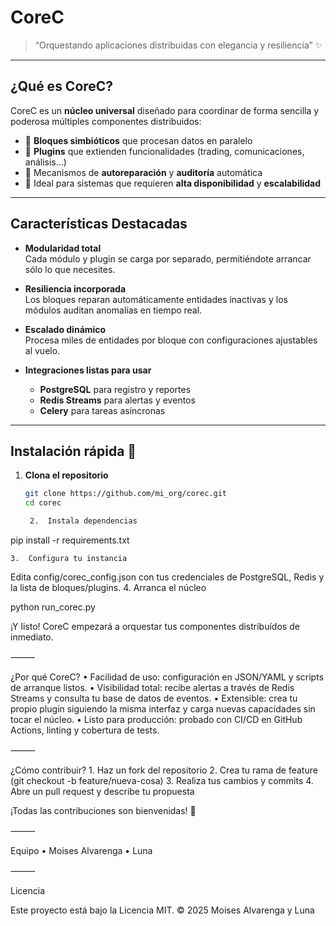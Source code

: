 # CoreC

> “Orquestando aplicaciones distribuidas con elegancia y resiliencia” ✨

---

## ¿Qué es CoreC?

CoreC es un **núcleo universal** diseñado para coordinar de forma sencilla y poderosa múltiples componentes distribuidos:  
- 🤝 **Bloques simbióticos** que procesan datos en paralelo  
- 🔌 **Plugins** que extienden funcionalidades (trading, comunicaciones, análisis…)  
- 🔄 Mecanismos de **autoreparación** y **auditoría** automática  
- 🚀 Ideal para sistemas que requieren **alta disponibilidad** y **escalabilidad**

---

## Características Destacadas

- **Modularidad total**  
  Cada módulo y plugin se carga por separado, permitiéndote arrancar sólo lo que necesites.

- **Resiliencia incorporada**  
  Los bloques reparan automáticamente entidades inactivas y los módulos auditan anomalías en tiempo real.

- **Escalado dinámico**  
  Procesa miles de entidades por bloque con configuraciones ajustables al vuelo.

- **Integraciones listas para usar**  
  - **PostgreSQL** para registro y reportes  
  - **Redis Streams** para alertas y eventos  
  - **Celery** para tareas asíncronas  

---

## Instalación rápida 🚀

1. **Clona el repositorio**  
   ```bash
   git clone https://github.com/mi_org/corec.git
   cd corec

	2.	Instala dependencias

pip install -r requirements.txt


	3.	Configura tu instancia
Edita config/corec_config.json con tus credenciales de PostgreSQL, Redis y la lista de bloques/plugins.
	4.	Arranca el núcleo

python run_corec.py



¡Y listo! CoreC empezará a orquestar tus componentes distribuídos de inmediato.

⸻

¿Por qué CoreC?
	•	Facilidad de uso: configuración en JSON/YAML y scripts de arranque listos.
	•	Visibilidad total: recibe alertas a través de Redis Streams y consulta tu base de datos de eventos.
	•	Extensible: crea tu propio plugin siguiendo la misma interfaz y carga nuevas capacidades sin tocar el núcleo.
	•	Listo para producción: probado con CI/CD en GitHub Actions, linting y cobertura de tests.

⸻

¿Cómo contribuir?
	1.	Haz un fork del repositorio
	2.	Crea tu rama de feature (git checkout -b feature/nueva-cosa)
	3.	Realiza tus cambios y commits
	4.	Abre un pull request y describe tu propuesta

¡Todas las contribuciones son bienvenidas! 🌟

⸻

Equipo
	•	Moises Alvarenga
	•	Luna

⸻

Licencia

Este proyecto está bajo la Licencia MIT.
© 2025 Moises Alvarenga y Luna


